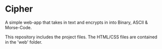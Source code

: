 # Cipher
A simple web-app that takes in text and encrypts in into Binary, ASCII &amp; Morse-Code.

This repository includes the project files.
The HTML/CSS files are contained in the 'web' folder.
